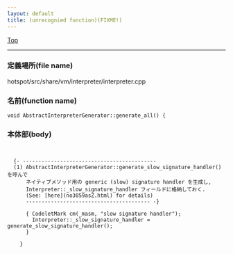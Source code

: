 ```yaml
---
layout: default
title: (unrecognied function)(FIXME!)
---
```

[Top](../index.html)

--- 
### 定義場所(file name)
hotspot/src/share/vm/interpreter/interpreter.cpp

### 名前(function name)
```
void AbstractInterpreterGenerator::generate_all() {
```

### 本体部(body)
```
	
	
  {- -------------------------------------------
  (1) AbstractInterpreterGenerator::generate_slow_signature_handler() を呼んで
      ネイティブメソッド用の generic (slow) signature handler を生成し, 
      Interpreter::_slow_signature_handler フィールドに格納しておく.
      (See: [here](no3059asZ.html) for details)
      ---------------------------------------- -}

	  { CodeletMark cm(_masm, "slow signature handler");
	    Interpreter::_slow_signature_handler = generate_slow_signature_handler();
	  }
	
	}
	
```


